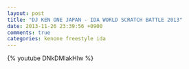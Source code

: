```yaml
---
layout: post
title: "DJ KEN ONE JAPAN - IDA WORLD SCRATCH BATTLE 2013"
date: 2013-11-26 23:39:56 +0900
comments: true
categories: kenone freestyle ida
---
```


{% youtube DNkDMlakHIw %}
